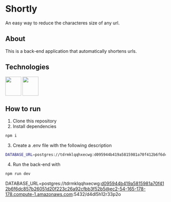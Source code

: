 # Shortly

An easy way to reduce the characteres size of any url.

## About

This is a back-end application that automatically shortens urls.

## Technologies

<div>
    <img align="center" height="60" width="50" src="https://cdn.jsdelivr.net/gh/devicons/devicon/icons/nodejs/nodejs-original.svg" />
    <img align="center" height="60" width="50" src="https://cdn.jsdelivr.net/gh/devicons/devicon/icons/postgresql/postgresql-original-wordmark.svg" />
</div>

## How to run
1. Clone this repository
2. Install dependencies
```bash
npm i
```
3. Create a .env file with the following description
```bash
DATABASE_URL=postgres://tdrmklqqhxecwg:d095944b419a5815981a70f412b6f6dc857b26051d20f223c26a92cfbb3f52b5@ec2-54-165-178-178.compute-1.amazonaws.com:5432/d4dl5h12r33p2o
```
4. Run the back-end with
```bash
npm run dev
```

DATABASE_URL=postgres://tdrmklqqhxecwg:d095944b419a5815981a70f412b6f6dc857b26051d20f223c26a92cfbb3f52b5@ec2-54-165-178-178.compute-1.amazonaws.com:5432/d4dl5h12r33p2o

